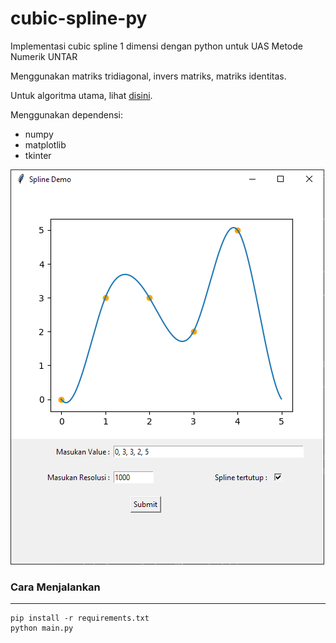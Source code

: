 # cubic-spline-py
Implementasi cubic spline 1 dimensi dengan python untuk UAS Metode Numerik UNTAR

Menggunakan matriks tridiagonal, invers matriks, matriks identitas.

Untuk algoritma utama, lihat [disini](https://github.com/anthonyme00/cubic-spline-py/blob/main/Spline/spline.py).

Menggunakan dependensi:
- numpy
- matplotlib
- tkinter

![gui](/Doc/images/gui.png "gui")

### Cara Menjalankan
---
```
pip install -r requirements.txt
python main.py
```
